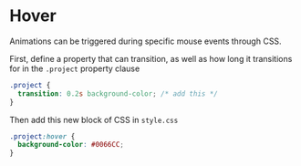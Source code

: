 # Hover

Animations can be triggered during specific mouse events through CSS.

First, define a property that can transition, as well as how long it transitions
for in the `.project` property clause
```css
.project {
  transition: 0.2s background-color; /* add this */
}
```

Then add this new block of CSS in `style.css`
```css
.project:hover {
  background-color: #0066CC;
}
```
